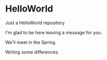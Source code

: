 # HelloWorld
Just a HelloWorld repository

I'm glad to be here leaving a message for you.

We'll meet in the Spring.

Writing some differences.
